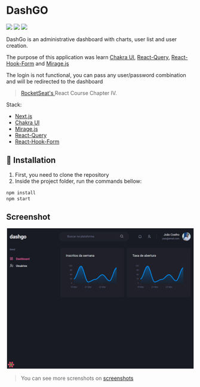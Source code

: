# DashGO
<img src="https://img.shields.io/badge/React-20232A?style=for-the-badge&logo=react&logoColor=61DAFB" /> <img src="https://img.shields.io/badge/next.js-000000?style=for-the-badge&logo=nextdotjs&logoColor=white" /> <img src="https://img.shields.io/badge/TypeScript-007ACC?style=for-the-badge&logo=typescript&logoColor=white" /> 

DashGo is an administrative dashboard with charts, user list and user creation.

The purpose of this application was learn [Chakra UI](https://chakra-ui.com/), [React-Query](https://react-query-v3.tanstack.com/), [React-Hook-Form](https://react-hook-form.com/) and [Mirage.js](https://miragejs.com/https://react-query-v3.tanstack.com/)

The login is not functional, you can pass any user/password combination and will be redirected to the dashboard

> <a href="https://rocketseat.com.br/"> RocketSeat's </a> React Course Chapter IV.

Stack:
- [Next.js](https://nextjs.org/)
- [Chakra UI](https://chakra-ui.com/)
- [Mirage.js](https://miragejs.com/https://react-query-v3.tanstack.com/)
- [React-Query](https://react-query-v3.tanstack.com/)
- [React-Hook-Form](https://react-hook-form.com/)

## 🚀 Installation

1. First, you need to clone the repository
2. Inside the project folder, run the commands bellow:

```
npm install
npm start
```


## Screenshot
<p align="center">
  <img src="/screenshots/dashboard-screen.png" alt="app screenshot" width="500">
</p>

<p align="center">
</p>

> You can see more screnshots on [screenshots](https://github.com/joaoantoniocoelho/dashgo/tree/master/screenshots) 
